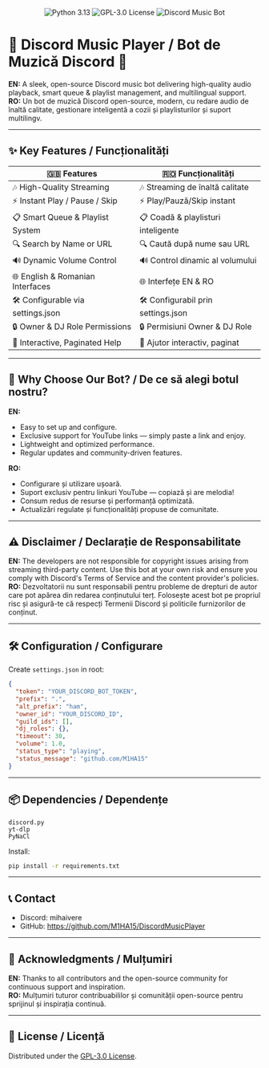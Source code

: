 <p align="center">
  <img src="https://img.shields.io/badge/Python-3.13-blue.svg" alt="Python 3.13"/>
  <img src="https://img.shields.io/badge/License-GPLv3-green.svg" alt="GPL-3.0 License"/>
  <img src="https://img.shields.io/badge/Discord-Music%20Bot-purple.svg" alt="Discord Music Bot"/>
</p>

# 🎵 Discord Music Player / Bot de Muzică Discord 🎵

**EN:** A sleek, open-source Discord music bot delivering high-quality audio playback, smart queue & playlist management, and multilingual support.  
**RO:** Un bot de muzică Discord open-source, modern, cu redare audio de înaltă calitate, gestionare inteligentă a cozii și playlisturilor și suport multilingv.

---

## ✨ Key Features / Funcționalități

| 🇬🇧 **Features**                       | 🇷🇴 **Funcționalități**                 |
|---------------------------------------|----------------------------------------|
| 🎶 High-Quality Streaming             | 🎶 Streaming de înaltă calitate        |
| ⚡ Instant Play / Pause / Skip        | ⚡ Play/Pauză/Skip instant             |
| 📋 Smart Queue & Playlist System      | 📋 Coadă & playlisturi inteligente     |
| 🔍 Search by Name or URL              | 🔍 Caută după nume sau URL             |
| 🔊 Dynamic Volume Control             | 🔊 Control dinamic al volumului        |
| 🌐 English & Romanian Interfaces      | 🌐 Interfețe EN & RO                   |
| 🛠️ Configurable via settings.json     | 🛠️ Configurabil prin settings.json    |
| 🔒 Owner & DJ Role Permissions        | 🔒 Permisiuni Owner & DJ Role          |
| 📖 Interactive, Paginated Help        | 📖 Ajutor interactiv, paginat          |

---

## 🌟 Why Choose Our Bot? / De ce să alegi botul nostru?

**EN:**  
- Easy to set up and configure.  
- Exclusive support for YouTube links — simply paste a link and enjoy.  
- Lightweight and optimized performance.  
- Regular updates and community-driven features.  

**RO:**  
- Configurare și utilizare ușoară.  
- Suport exclusiv pentru linkuri YouTube — copiază și are melodia!  
- Consum redus de resurse și performanță optimizată.  
- Actualizări regulate și funcționalități propuse de comunitate.  

---

## ⚠️ Disclaimer / Declarație de Responsabilitate

**EN:** The developers are not responsible for copyright issues arising from streaming third-party content. Use this bot at your own risk and ensure you comply with Discord's Terms of Service and the content provider's policies.  
**RO:** Dezvoltatorii nu sunt responsabili pentru probleme de drepturi de autor care pot apărea din redarea conținutului terț. Folosește acest bot pe propriul risc și asigură-te că respecți Termenii Discord și politicile furnizorilor de conținut.

---

## 🛠️ Configuration / Configurare

Create `settings.json` in root:

```json
{
  "token": "YOUR_DISCORD_BOT_TOKEN",
  "prefix": ".",
  "alt_prefix": "ham",
  "owner_id": "YOUR_DISCORD_ID",
  "guild_ids": [],
  "dj_roles": {},
  "timeout": 30,
  "volume": 1.0,
  "status_type": "playing",
  "status_message": "github.com/M1HA15"
}
```

---

## 📦 Dependencies / Dependențe

```
discord.py
yt-dlp
PyNaCl
```

Install:

```bash
pip install -r requirements.txt
```

---

## 📞 Contact

- Discord: mihaivere  
- GitHub: https://github.com/M1HA15/DiscordMusicPlayer  

---

## 🙏 Acknowledgments / Mulțumiri

**EN:** Thanks to all contributors and the open-source community for continuous support and inspiration.  
**RO:** Mulțumiri tuturor contribuabililor și comunității open-source pentru sprijinul și inspirația continuă.

---

## 📝 License / Licență

Distributed under the [GPL-3.0 License](https://github.com/M1HA15/DiscordMusicPlayer/blob/main/LICENSE).  
